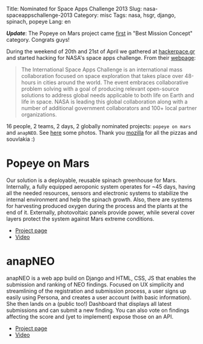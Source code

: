 Title: Nominated for Space Apps Challenge 2013
Slug: nasa-spaceappschallenge-2013
Category: misc
Tags: nasa, hsgr, django, spinach, popeye
Lang: en

***Update***: The Popeye on Mars project came [first][] in "Best Mission Concept" 
category. Congrats guys!

During the weekend of 20th and 21st of April we gathered at [hackerpace.gr](https://hackerspace.gr)
and started hacking for NASA's space apps challenge. From their [webpage](http://spaceappschallenge.org/about/):

  >The International Space Apps Challenge is an international mass collaboration 
  >focused on space exploration that takes place over 48-hours in cities around 
  >the world. The event embraces collaborative problem solving with a goal of 
  >producing relevant open-source solutions to address global needs applicable to
  >both life on Earth and life in space. NASA is leading this global collaboration 
  >along with a number of additional government collaborators and 100+ local 
  >partner organizations.

16 people, 2 teams, 2 days, 2 globally nominated projects:
`popeye on mars` and `anapNEO`. See [here][photos] some photos. 
Thank you [mozilla](https://mozilla.org) for all the pizzas and souvlakia :)


# Popeye on Mars
Our solution is a deployable, reusable spinach greenhouse for Mars.
Internally, a fully equipped aeroponic system operates for ~45 days,
having all the needed resources, sensors and electronic systems to
stabilize the internal environment and help the spinach growth. Also,
there are systems for harvesting produced oxygen during the process
and the plants at the end of it. Externally, photovoltaic panels
provide power, while several cover layers protect the system against
Mars extreme conditions.

 - [Project page](http://spaceappschallenge.org/project/pom)
 - [Video](http://www.youtube.com/watch?feature=player_embedded&v=kBl5lzwcYlQ)


# anapNEO

anapNEO is a web app build on Django and HTML, CSS, JS that enables
the submission and ranking of NEO findings. Focused on UX simplicity
and streamlining of the registration and submission process, a user
signs up easily using Persona, and creates a user account (with basic
information). She then lands on a (public too!) Dashboard that
displays all latest submissions and can submit a new finding. You can
also vote on findings affecting the score and (yet to implement)
expose those on an API.

 - [Project page](http://spaceappschallenge.org/project/anapneo)
 - [Video](http://www.youtube.com/watch?feature=player_embedded&v=u5eSPSy4ix8)


[photos]: https://plus.google.com/u/0/photos/117312389370621956919/albums/5868971703249663889 "Space App Challenge 2013 at hackerspace.gr"
[first]: http://www.nasa.gov/home/hqnews/2013/may/HQ_13-152_Space_App_Challenge_winners.html

